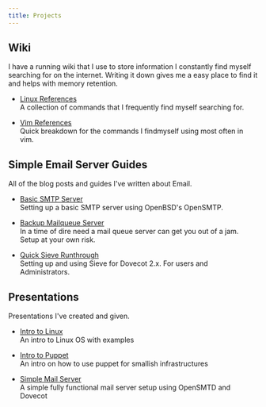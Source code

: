 ```yaml
---
title: Projects
---
```


<div class='article-list'>

## Wiki
I have a running wiki that I use to store information I constantly find myself
searching for on the internet. Writing it down gives me a easy place to find it
and helps with memory retention.

- [Linux References](/wiki/linux.html)  
A collection of commands that I frequently find myself searching for.

- [Vim References](/wiki/vim.html)  
Quick breakdown for the commands I findmyself using most often in vim.

## Simple Email Server Guides
All of the blog posts and guides I've written about Email.

- [Basic SMTP Server](/blog/basic-smtp-email-server.html)  
Setting up a basic SMTP server using OpenBSD's OpenSMTP.

- [Backup Mailqueue Server](/blog/temporary-mail-queue-server.html)  
In a time of dire need a mail queue server can get you out of a jam. Setup at
your own risk.

- [Quick Sieve Runthrough](/blog/basic-sieve-usage-and-configuration.html)  
Setting up and using Sieve for Dovecot 2.x. For users and Administrators.

## Presentations
Presentations I've created and given.

- [Intro to Linux](https://files.ehouse.io/ehouse/presentations/intro_to_linux/intro_to_linux.html#/)  
An intro to Linux OS with examples

- [Intro to Puppet](https://files.ehouse.io/ehouse/presentations/puppet/puppet.html#/)  
An intro on how to use puppet for smallish infrastructures

- [Simple Mail Server](https://files.ehouse.io/ehouse/presentations/simple_mail_server/simple_mail_server.html#/)  
A simple fully functional mail server setup using OpenSMTD and Dovecot

</div>
